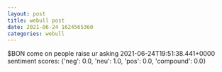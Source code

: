 ```yaml
--- 
layout: post 
title: webull post 
date: 2021-06-24 1624565360 
categories: webull 
--- 
```

$BON come on people raise ur asking	2021-06-24T19:51:38.441+0000
sentiment scores: {'neg': 0.0, 'neu': 1.0, 'pos': 0.0, 'compound': 0.0}